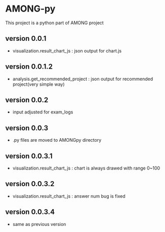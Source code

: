 # AMONG-py
This project is a python part of AMONG project

## version 0.0.1
* visualization.result_chart_js : json output for chart.js

## version 0.0.1.2
* analysis.get_recommended_project : json output for recommended project(very simple way)

## version 0.0.2
* input adjusted for exam_logs

## version 0.0.3
* .py files are moved to AMONGpy directory

## version 0.0.3.1
* visualization.result_chart_js : chart is always drawed with range 0~100

## version 0.0.3.2
* visualization.result_chart_js : answer num bug is fixed

## version 0.0.3.4
* same as previous version
